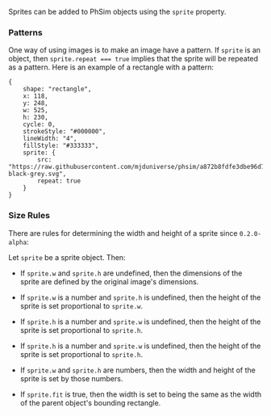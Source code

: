 Sprites can be added to PhSim objects using the ```sprite``` property.

### Patterns

One way of using images is to make an image have a pattern. If ```sprite``` is an object, then ```sprite.repeat === true``` implies that the sprite will be repeated as a pattern. Here is an example of a rectangle with a pattern:

```
{
    shape: "rectangle",
    x: 118,
    y: 248,
    w: 525,
    h: 230,
    cycle: 0,
    strokeStyle: "#000000",
    lineWidth: "4",
    fillStyle: "#333333",
    sprite: {
        src: "https://raw.githubusercontent.com/mjduniverse/phsim/a872b8fdfe3dbe96d7599e665346b673f50317fa/tutorials/img/checker-black-grey.svg",
        repeat: true
    }
}
```


### Size Rules
There are rules for determining the width and height of a sprite since ```0.2.0-alpha```:

Let ```sprite``` be a sprite object. Then:

* If ```sprite.w``` and ```sprite.h``` are undefined, then the dimensions of the sprite are defined by the original image's dimensions.

* If ```sprite.w``` is a number and ```sprite.h``` is undefined, then the height of the sprite is set proportional to ```sprite.w```.

* If ```sprite.h``` is a number and ```sprite.w``` is undefined, then the height of the sprite is set proportional to ```sprite.h```.

* If ```sprite.h``` is a number and ```sprite.w``` is undefined, then the height of the sprite is set proportional to ```sprite.h```.

* If ```sprite.w``` and ```sprite.h``` are numbers, then the width and height of the sprite is set by those numbers.

* If ```sprite.fit``` is true, then the width is set to being the same as the width of the parent object's bounding rectangle.